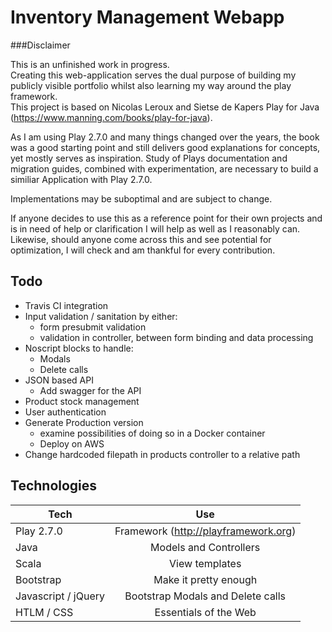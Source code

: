 # Inventory Management Webapp
###Disclaimer

This is an unfinished work in progress.  
Creating this web-application serves the dual purpose of building my publicly visible portfolio whilst also learning my way around the play framework.  
This project is based on Nicolas Leroux and Sietse de Kapers Play for Java (https://www.manning.com/books/play-for-java).
 
As I am using Play 2.7.0 and many things changed over the years, the book was a good starting point and still delivers good explanations for concepts,  
yet mostly serves as inspiration. Study of Plays documentation and migration guides, combined with experimentation, 
are necessary to build a similiar Application with Play 2.7.0.


Implementations may be suboptimal and are subject to change.

If anyone decides to use this as a reference point for their own projects and is in need of help or clarification I will help as well as I reasonably can.  
Likewise, should anyone come across this and see potential for optimization, I will check and am thankful for every contribution.

## Todo
* Travis CI integration 
* Input validation / sanitation by either:
    * form presubmit validation
    * validation in controller, between form binding and data processing
* Noscript blocks to handle:
    * Modals
    * Delete calls
* JSON based API
    * Add swagger for the API
* Product stock management
* User authentication
* Generate Production version
    * examine possibilities of doing so in a  Docker container
    * Deploy on AWS
* Change hardcoded filepath in products controller to a relative path

## Technologies
| Tech                  | Use                                   |
| --------------------- |:-------------------------------------:|
| Play 2.7.0            | Framework (http://playframework.org)  |
| Java                  | Models and Controllers                |
| Scala                 | View templates                        |
| Bootstrap             | Make it pretty enough                 |
| Javascript / jQuery   | Bootstrap Modals and Delete calls     |
| HTLM / CSS            | Essentials of the Web                 |

